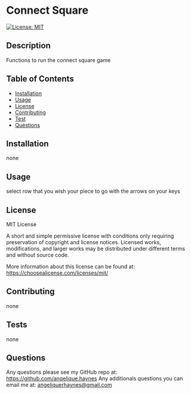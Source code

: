 # Connect Square

   [![License: MIT](https://img.shields.io/badge/License-MIT-yellow.svg)](https://opensource.org/licenses/MIT)
   

## Description

Functions to run the connect square game

## Table of Contents

  - [Installation](#installation)
  - [Usage](#usage)
  - [License](#license)
  - [Contributing](#contributing)
  - [Test](#tests)
  - [Questions](#questions)

## Installation

none

## Usage

select row that you wish your piece to go with the arrows on your keys

## License

MIT License

A short and simple permissive license with conditions only requiring preservation of copyright and license notices. Licensed works, modifications, and larger works may be distributed under different terms and without source code.

More information about this license can be found at: https://choosealicense.com/licenses/mit/

## Contributing

none

## Tests

none

## Questions

Any questions please see my GitHub repo at: https://github.com/anqelique.haynes
Any additionals questions you can email me at: angeliquerhaynes@gmail.com